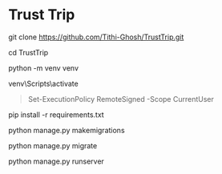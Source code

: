 # Trust Trip
git clone https://github.com/Tithi-Ghosh/TrustTrip.git

cd TrustTrip

python -m venv venv

venv\Scripts\activate

>Set-ExecutionPolicy RemoteSigned -Scope CurrentUser

pip install -r requirements.txt

python manage.py makemigrations

python manage.py migrate

python manage.py runserver

